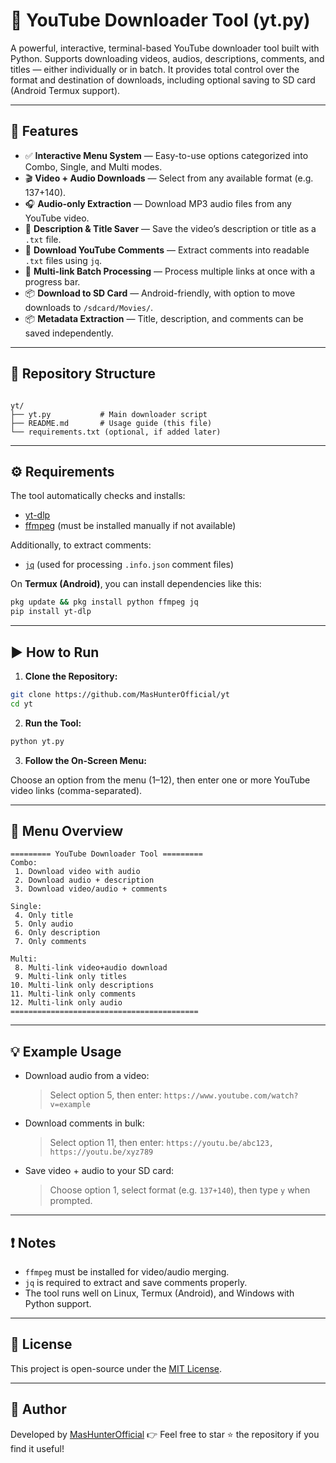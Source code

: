 
# 🎥 YouTube Downloader Tool (yt.py)

A powerful, interactive, terminal-based YouTube downloader tool built with Python. Supports downloading videos, audios, descriptions, comments, and titles — either individually or in batch. It provides total control over the format and destination of downloads, including optional saving to SD card (Android Termux support).

---

## 🚀 Features

- ✅ **Interactive Menu System** — Easy-to-use options categorized into Combo, Single, and Multi modes.
- 🎬 **Video + Audio Downloads** — Select from any available format (e.g. 137+140).
- 🎧 **Audio-only Extraction** — Download MP3 audio files from any YouTube video.
- 📄 **Description & Title Saver** — Save the video’s description or title as a `.txt` file.
- 💬 **Download YouTube Comments** — Extract comments into readable `.txt` files using `jq`.
- 🔁 **Multi-link Batch Processing** — Process multiple links at once with a progress bar.
- 📦 **Download to SD Card** — Android-friendly, with option to move downloads to `/sdcard/Movies/`.
- 📦 **Metadata Extraction** — Title, description, and comments can be saved independently.

---

## 📁 Repository Structure

```

yt/
├── yt.py           # Main downloader script
├── README.md       # Usage guide (this file)
└── requirements.txt (optional, if added later)

````

---

## ⚙️ Requirements

The tool automatically checks and installs:

- [yt-dlp](https://github.com/yt-dlp/yt-dlp)
- [ffmpeg](https://ffmpeg.org/) (must be installed manually if not available)

Additionally, to extract comments:

- [`jq`](https://stedolan.github.io/jq/) (used for processing `.info.json` comment files)

On **Termux (Android)**, you can install dependencies like this:

```bash
pkg update && pkg install python ffmpeg jq
pip install yt-dlp
````

---

## ▶️ How to Run

1. **Clone the Repository:**

```bash
git clone https://github.com/MasHunterOfficial/yt
cd yt
```

2. **Run the Tool:**

```bash
python yt.py
```

3. **Follow the On-Screen Menu:**

Choose an option from the menu (1–12), then enter one or more YouTube video links (comma-separated).

---

## 🧠 Menu Overview

```
========= YouTube Downloader Tool =========
Combo:
 1. Download video with audio
 2. Download audio + description
 3. Download video/audio + comments

Single:
 4. Only title
 5. Only audio
 6. Only description
 7. Only comments

Multi:
 8. Multi-link video+audio download
 9. Multi-link only titles
10. Multi-link only descriptions
11. Multi-link only comments
12. Multi-link only audio
==========================================
```

---

## 💡 Example Usage

* Download audio from a video:

  > Select option 5, then enter:
  > `https://www.youtube.com/watch?v=example`

* Download comments in bulk:

  > Select option 11, then enter:
  > `https://youtu.be/abc123, https://youtu.be/xyz789`

* Save video + audio to your SD card:

  > Choose option 1, select format (e.g. `137+140`), then type `y` when prompted.

---

## ❗ Notes

* `ffmpeg` must be installed for video/audio merging.
* `jq` is required to extract and save comments properly.
* The tool runs well on Linux, Termux (Android), and Windows with Python support.

---

## 📜 License

This project is open-source under the [MIT License](LICENSE).

---

## 👤 Author

Developed by [MasHunterOfficial](https://github.com/MasHunterOfficial)
👉 Feel free to star ⭐ the repository if you find it useful!

